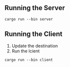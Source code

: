 ## Running the Server

```
cargo run --bin server
```

## Running the Client

1. Update the destination
2. Run the lcient

```
cargo run --bin client
```
